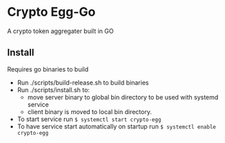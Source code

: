 # Crypto Egg-Go

A crypto token aggregater built in GO

## Install

Requires go binaries to build

* Run ./scripts/build-release.sh to build binaries
* Run ./scripts/install.sh to:
  * move server binary to global bin directory to be used with systemd service
  * client binary is moved to local bin directory.
* To start service run `$ systemctl start crypto-egg`
* To have service start automatically on startup run `$ systemctl enable crypto-egg`
